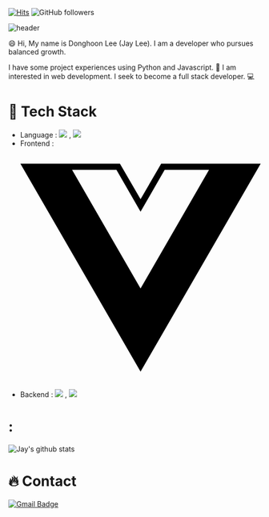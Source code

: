 [![Hits](https://hits.seeyoufarm.com/api/count/incr/badge.svg?url=https%3A%2F%2Fgithub.com%2Fdongjay00&count_bg=%2379C83D&title_bg=%23555555&icon=&icon_color=%23E7E7E7&title=hits&edge_flat=false)](https://hits.seeyoufarm.com)
![GitHub followers](https://img.shields.io/github/followers/dongjay00?style=social)

![header](https://capsule-render.vercel.app/api?type=waving&color=gradient&height=300&section=header&text=Donghoon%20Lee&fontSize=90&animation=twinkling&fontAlignY=43)

:smile: Hi, My name is Donghoon Lee (Jay Lee). I am a developer who pursues balanced growth.

I have some project experiences using Python and Javascript. :orange_book: I am interested in web development. I seek to become a full stack developer. :computer:

# :star2: Tech Stack
- Language : <img src="https://img.shields.io/badge/JavaScript-F7DF1E?style=flat-square&logo=JavaScript&logoColor=black"> , <img src="https://img.shields.io/badge/Python-F7F7F7?style=flat-square&logo=Python&logoColor=blue">
- Frontend : <svg role="img" viewBox="0 0 24 24" xmlns="http://www.w3.org/2000/svg"><title>Vue.js</title><path d="M24,1.61H14.06L12,5.16,9.94,1.61H0L12,22.39ZM12,14.08,5.16,2.23H9.59L12,6.41l2.41-4.18h4.43Z"/></svg>
- Backend : <img src="https://img.shields.io/badge/Django-092D1F?style=flat-square&logo=Django&logoColor=white"> , <img src="https://img.shields.io/badge/Express-000000?style=flat-square&logo=express&logoColor=white">

# :

![Jay's github stats](https://github-readme-stats.vercel.app/api?username=dongjay00&show_icons=true)

# :fire: Contact
[![Gmail Badge](https://img.shields.io/badge/Gmail-d14836?style=flat-square&logo=Gmail&logoColor=white&link=mailto:cjswodlehdgn@gmail.com)](mailto:cjswodlehdgn@gmail.com)
